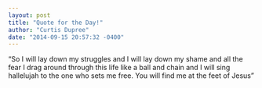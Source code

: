 ```yaml
---
layout: post
title: "Quote for the Day!"
author: "Curtis Dupree"
date: "2014-09-15 20:57:32 -0400"
---
```


&ldquo;So I will lay down my struggles and I will lay down my shame and all the fear I drag around through this life like a ball and chain and I will sing hallelujah to the one who sets me free. You will find me at the feet of Jesus&rdquo;
